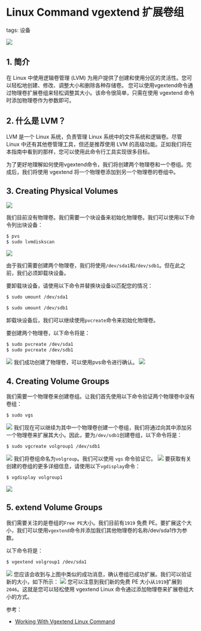 #  Linux Command vgextend 扩展卷组
tags: 设备

![](https://img-blog.csdnimg.cn/7467b9e33fb94337b378a539febc9f99.png)




##  1. 简介
在 Linux 中使用逻辑卷管理 (LVM) 为用户提供了创建和使用分区的灵活性。您可以轻松地创建、修改、调整大小和删除各种存储卷。
您可以使用vgextend命令通过物理卷扩展卷组来轻松调整其大小。该命令很简单，只需在使用 vgextend 命令时添加物理卷作为参数即可。

## 2. 什么是 LVM？
LVM 是一个 Linux 系统，负责管理 Linux 系统中的文件系统和逻辑卷。尽管 Linux 中还有其他卷管理工具，但还是推荐使用 LVM 的高级功能。正如我们将在本指南中看到的那样，您可以使用此命令行工具实现很多目标。

为了更好地理解如何使用vgextend命令，我们将创建两个物理卷和一个卷组。完成后，我们将使用 vgextend 将一个物理卷添加到另一个物理卷的卷组中。
## 3. Creating Physical Volumes
![](https://img-blog.csdnimg.cn/2d1be94f5b414a349bc6936f2675c9ad.png)

我们目前没有物理卷。我们需要一个块设备来初始化物理卷。我们可以使用以下命令列出块设备：
```bash
$ pvs
$ sudo lvmdiskscan
```
![](https://img-blog.csdnimg.cn/b4c7b8d5ee62422990fa1ef6ad19c960.png)

由于我们需要创建两个物理卷，我们将使用`/dev/sda1`和`/dev/sdb1`。但在此之前，我们必须卸载块设备。

要卸载块设备，请使用以下命令并替换块设备以匹配您的情况：
```bash
$ sudo umount /dev/sda1

$ sudo umount /dev/sdb1
```
卸载块设备后，我们可以继续使用`pvcreate`命令来初始化物理卷。

要创建两个物理卷，以下命令将是：
```bash
$ sudo pvcreate /dev/sda1
$ sudo pvcreate /dev/sdb1
```
![](https://img-blog.csdnimg.cn/30acc3d17c034667bdb9e905ebd310c7.png)
我们成功创建了物理卷，可以使用pvs命令进行确认。
![](https://img-blog.csdnimg.cn/770eb781f35642c0a5221b73d54cb86c.png)


## 4. Creating Volume Groups
我们需要一个物理卷来创建卷组。让我们首先使用以下命令验证两个物理卷中没有卷组：
```bash
$ sudo vgs
```
![](https://img-blog.csdnimg.cn/52e771f4d28140f198108bad55ba0d11.png)
我们现在可以继续为其中一个物理卷创建一个卷组，我们将通过向其中添加另一个物理卷来扩展其大小。因此，要为`/dev/sdb1`创建卷组，以下命令将是：
```bash
$ sudo vgcreate volgroup1 /dev/sdb1
```
![](https://img-blog.csdnimg.cn/bac656209ab84c80b8df0345dcf9540a.png)
我们将卷组命名为`volgroup`。我们可以使用 `vgs` 命令验证它。
![](https://img-blog.csdnimg.cn/af42f0fe831e4d92a51276d86c4568f9.png)
要获取有关创建的卷组的更多详细信息，请使用以下`vgdisplay`命令：
```bash
$ vgdisplay volgroup1
```
![](https://img-blog.csdnimg.cn/d2a2fe0fd5034c509e9164457d9625c7.png)

## 5. extend Volume Groups
我们需要关注的是卷组的`Free PE`大小。我们目前有`1919` 免费 PE。要扩展这个大小，我们可以使用`vgextend`命令并添加我们其他物理卷的名称/dev/sda1作为参数。

以下命令将是：
```bash
$ vgextend volgroup1 /dev/sda1
```
![](https://img-blog.csdnimg.cn/0bdd433eb82d4e359fd546a10effd002.png)
您应该会收到与上图中类似的成功消息，确认卷组已成功扩展。我们可以验证新的大小，如下所示：
![](https://img-blog.csdnimg.cn/ed823de54c8948e98ed25c8447e74037.png)
您可以注意到我们新的免费 PE 大小从`1919`扩展到`2046`。这就是您可以轻松使用 vgextend Linux 命令通过添加物理卷来扩展卷组大小的方式。


参考：
- [Working With Vgextend Linux Command](https://linuxhint.com/vgextend-linux-command/)
